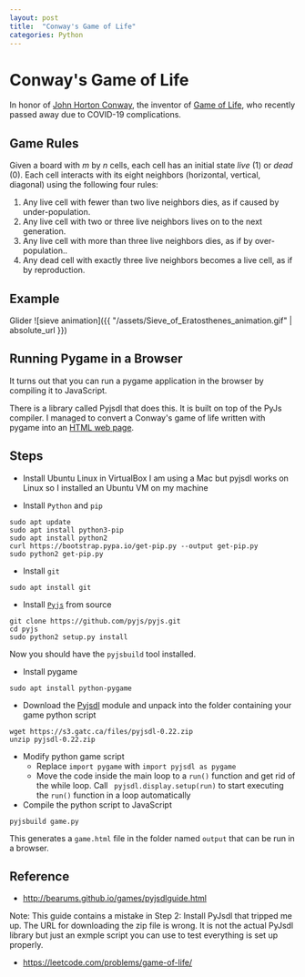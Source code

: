 ```yaml
---
layout: post
title:  "Conway's Game of Life"
categories: Python
---
```


# Conway's Game of Life
In honor of [John Horton Conway](https://en.wikipedia.org/wiki/John_Horton_Conway), the inventor of [Game of Life](https://en.wikipedia.org/wiki/Conway%27s_Game_of_Life), who recently passed away due to COVID-19 complications.

## Game Rules
Given a board with *m* by *n* cells, each cell has an initial state *live* (1) or *dead* (0). Each cell interacts with its eight neighbors (horizontal, vertical, diagonal) using the following four rules:

1. Any live cell with fewer than two live neighbors dies, as if caused by under-population.
2. Any live cell with two or three live neighbors lives on to the next generation.
3. Any live cell with more than three live neighbors dies, as if by over-population..
4. Any dead cell with exactly three live neighbors becomes a live cell, as if by reproduction.


## Example
Glider
![sieve animation]({{ "/assets/Sieve_of_Eratosthenes_animation.gif" | absolute_url }})

## Running Pygame in a Browser

It turns out that you can run a pygame application in the browser by compiling it to JavaScript.

There is a library called Pyjsdl that does this. It is built on top of the PyJs compiler. I managed to convert a Conway's game of life written with pygame into an [HTML web page](https://junzew.github.io/game-of-life/game.html).

## Steps
* Install Ubuntu Linux in VirtualBox
I am using a Mac but pyjsdl works on Linux so I installed an Ubuntu VM on my machine

* Install `Python` and `pip`
```
sudo apt update
sudo apt install python3-pip
sudo apt install python2
curl https://bootstrap.pypa.io/get-pip.py --output get-pip.py
sudo python2 get-pip.py
```
* Install `git`
```
sudo apt install git
```
* Install [`Pyjs`](https://github.com/pyjs/pyjs/wiki/GettingStarted) from source
```
git clone https://github.com/pyjs/pyjs.git
cd pyjs
sudo python2 setup.py install
```
Now you should have the  `pyjsbuild` tool installed.
* Install pygame
```
sudo apt install python-pygame
```
* Download the [Pyjsdl](https://gatc.ca/2013/07/31/deploy-javascript-application-using-pyjsdl/) module and unpack into the folder containing your game python script
```
wget https://s3.gatc.ca/files/pyjsdl-0.22.zip
unzip pyjsdl-0.22.zip
```
* Modify python game script
  * Replace `import pygame` with `import pyjsdl as pygame`
  * Move the code inside the main loop to a `run()` function and get rid of the while loop. Call `
pyjsdl.display.setup(run)` to start executing the `run()` function in a loop automatically
* Compile the python script to JavaScript
```
pyjsbuild game.py
``` 
This generates a `game.html` file in the folder named `output` that can be run in a browser.

## Reference
* http://bearums.github.io/games/pyjsdlguide.html

Note: This guide contains a mistake in Step 2: Install PyJsdl that tripped me up. The URL for downloading the zip file is wrong. It is not the actual PyJsdl library but just an exmple script you can use to test everything is set up properly.

* https://leetcode.com/problems/game-of-life/

